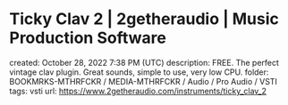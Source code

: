 # Ticky Clav 2 | 2getheraudio | Music Production Software

created: October 28, 2022 7:38 PM (UTC)
description: FREE. The perfect vintage clav plugin. Great sounds, simple to use, very low CPU.
folder: BOOKMRKS-MTHRFCKR / MEDIA-MTHRFCKR / Audio / Pro Audio / VSTI
tags: vsti
url: https://www.2getheraudio.com/instruments/ticky_clav_2